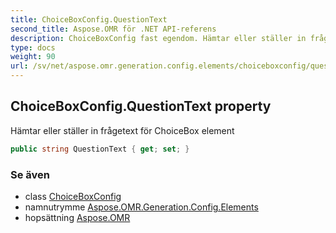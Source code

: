 ```yaml
---
title: ChoiceBoxConfig.QuestionText
second_title: Aspose.OMR för .NET API-referens
description: ChoiceBoxConfig fast egendom. Hämtar eller ställer in frågetext för ChoiceBox element
type: docs
weight: 90
url: /sv/net/aspose.omr.generation.config.elements/choiceboxconfig/questiontext/
---
```

## ChoiceBoxConfig.QuestionText property

Hämtar eller ställer in frågetext för ChoiceBox element

```csharp
public string QuestionText { get; set; }
```

### Se även

* class [ChoiceBoxConfig](../)
* namnutrymme [Aspose.OMR.Generation.Config.Elements](../../choiceboxconfig/)
* hopsättning [Aspose.OMR](../../../)


